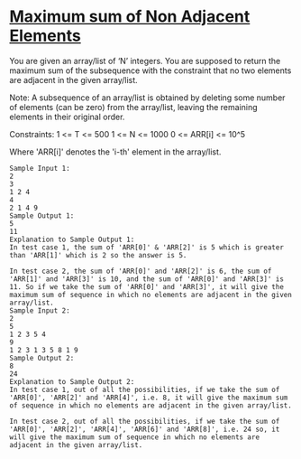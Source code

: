 # [Maximum sum of Non Adjacent Elements](https://www.naukri.com/code360/problems/maximum-sum-of-non-adjacent-elements_843261?leftPanelTab=0&utm_source=youtube&utm_medium=affiliate&utm_campaign=Lovebabbar)

You are given an array/list of ‘N’ integers. You are supposed to return the maximum sum of the subsequence with the constraint that no two elements are adjacent in the given array/list.

Note:
A subsequence of an array/list is obtained by deleting some number of elements (can be zero) from the array/list, leaving the remaining elements in their original order.

Constraints:
1 <= T <= 500
1 <= N <= 1000
0 <= ARR[i] <= 10^5

Where 'ARR[i]' denotes the 'i-th' element in the array/list.

```
Sample Input 1:
2
3
1 2 4
4
2 1 4 9
Sample Output 1:
5
11
Explanation to Sample Output 1:
In test case 1, the sum of 'ARR[0]' & 'ARR[2]' is 5 which is greater than 'ARR[1]' which is 2 so the answer is 5.

In test case 2, the sum of 'ARR[0]' and 'ARR[2]' is 6, the sum of 'ARR[1]' and 'ARR[3]' is 10, and the sum of 'ARR[0]' and 'ARR[3]' is 11. So if we take the sum of 'ARR[0]' and 'ARR[3]', it will give the maximum sum of sequence in which no elements are adjacent in the given array/list.
Sample Input 2:
2
5
1 2 3 5 4
9
1 2 3 1 3 5 8 1 9
Sample Output 2:
8
24
Explanation to Sample Output 2:
In test case 1, out of all the possibilities, if we take the sum of 'ARR[0]', 'ARR[2]' and 'ARR[4]', i.e. 8, it will give the maximum sum of sequence in which no elements are adjacent in the given array/list.

In test case 2, out of all the possibilities, if we take the sum of 'ARR[0]', 'ARR[2]', 'ARR[4]', 'ARR[6]' and 'ARR[8]', i.e. 24 so, it will give the maximum sum of sequence in which no elements are adjacent in the given array/list.
```